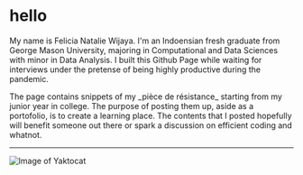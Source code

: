 # hello

<p> My name is Felicia Natalie Wijaya. I'm an Indoensian fresh graduate from George Mason University, majoring in Computational and Data Sciences with minor in Data Analysis. I built this Github Page while waiting for interviews under the pretense of being highly productive during the pandemic. </p>

<p> The page contains snippets of my _pièce de résistance_ starting from my junior year in college. The purpose of posting them up, aside as a portofolio, is to create a learning place. The contents that I posted hopefully will benefit someone out there or spark a discussion on efficient coding and whatnot. </p>

***

![Image of Yaktocat](https://project-dmaestro.github.com/exhibition-dmaestro/images/linkedin-logo.png)
